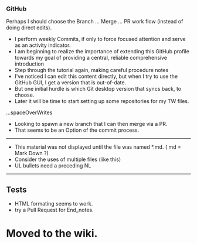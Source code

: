 <h3> GitHub </h3>
Perhaps I should choose the Branch ... Merge ... PR work flow (instead of doing direct edits).

* I perform weekly Commits, if only to force focused attention and serve as an activity indicator.
* I am beginning to realize the importance of extending this GitHub profile towards my goal of providing a central, reliable comprehensive introduction
* Step through the tutorial again, making careful procedure notes
* I've noticed I can edit this content directly, but when I try to use the GitHub GUI, I get a version that is out-of-date.
* But one initial hurdle is which Git desktop version that syncs back, to choose.
* Later it will be time to start setting up some repositories for my TW files.


...spaceOverWrites

* Looking to spawn a new branch that I can then merge via a PR.
* That seems to be an Option of the commit process.

<hr>

* This material was not displayed until the file was named *.md. ( md = Mark Down ?) <br>
* Consider the uses of multiple files (like this)
* UL bullets need a preceding NL

<hr>
<h2> Tests </h2>

* HTML formating seems to work.
* try a Pull Request for End_notes.
# Moved to the wiki.
